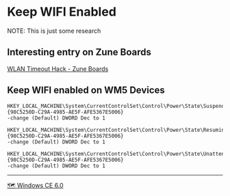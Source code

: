 # Keep WIFI Enabled
NOTE: This is just some research


## Interesting entry on Zune Boards
[WLAN Timeout Hack - Zune Boards](https://web.archive.org/web/20170511111746/http://zuneboards.com/forums/showthread.php?t=57096)

## Keep WIFI enabled on WM5 Devices
```
HKEY_LOCAL_MACHINE\System\CurrentControlSet\Control\Power\State\Suspend\{98C5250D-C29A-4985-AE5F-AFE5367E5006}  
-change (Default) DWORD Dec to 1  
  
HKEY_LOCAL_MACHINE\System\CurrentControlSet\Control\Power\State\Resuming\{98C5250D-C29A-4985-AE5F-AFE5367E5006}  
-change (Default) DWORD Dec to 1  
  
HKEY_LOCAL_MACHINE\System\CurrentControlSet\Control\Power\State\Unattended\{98C5250D-C29A-4985-AE5F-AFE5367E5006}  
-change (Default) DWORD Dec to 1
```


---
[🗺️ Windows CE 6.0](../Zune%20HD/Windows%20CE%206.0.md)
